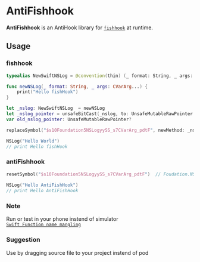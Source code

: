 # AntiFishhook

__AntiFishhook__ is an AntiHook library for [`fishhook`][fishhook] at runtime.

[fishhook]: https://github.com/facebook/fishhook
[Swift Name Mangling]: https://www.mikeash.com/pyblog/friday-qa-2014-08-15-swift-name-mangling.html

## Usage

### fishhook

```swift
typealias NewSwiftNSLog = @convention(thin) (_ format: String, _ args: CVarArg...) -> Void

func newNSLog(_ format: String, _ args: CVarArg...) {
    print("Hello fishHook")
}

let _nslog: NewSwiftNSLog  = newNSLog
let _nslog_pointer = unsafeBitCast(_nslog, to: UnsafeMutableRawPointer.self)
var old_nslog_pointer: UnsafeMutableRawPointer?

replaceSymbol("$s10Foundation5NSLogyySS_s7CVarArg_pdtF", newMethod: _nslog_pointer, oldMethod: &old_nslog_pointer)

NSLog("Hello World")
// print Hello fishHook

```

### antiFishhook

```swift
resetSymbol("$s10Foundation5NSLogyySS_s7CVarArg_pdtF")  // Foudation.NSLog
  
NSLog("Hello AntiFishHook")
// print Hello AntiFishHook

```

### Note

 Run or test in your phone instend of simulator   
 [`Swift Function name mangling`][Swift Name Mangling]

### Suggestion

Use by dragging source file to your project instend of pod
